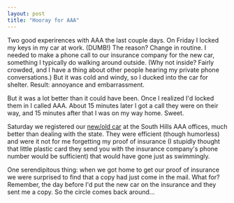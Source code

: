```yaml
---
layout: post
title: "Hooray for AAA"
---
```




Two good experirences with AAA the last couple days. On Friday I locked my keys in my car at work. (DUMB!) The reason? Change in routine. I needed to make a phone call to our insurance company for the new car, something I typically do walking around outside. (Why not inside? Fairly crowded, and I have a thing about other people hearing my private phone conversations.) But it was cold and windy, so I ducked into the car for shelter. Result: annoyance and embarrassment.

<p>But it was a lot better than it could have been. Once I realized I'd locked them in I called AAA. About 15 minutes later I got a call they were on their way, and 15 minutes after that I was on my way home. Sweet.</p>

<p>Saturday we registered our <a href="http://www.cwinters.com/news/display/?news_id=3308">new/old car</a> at the South Hills AAA offices, much better than dealing with the state. They were efficient (though humorless) and were it not for me forgetting my proof of insurance (I stupidly thought that little plastic card they send you with the insurance company's phone number would be sufficient) that would have gone just as swimmingly.</p>

<p>One serendipitous thing: when we got home to get our proof of insurance we were surprised to find that a copy had just come in the mail. What for? Remember, the day before I'd put the new car on the insurance and they sent me a copy. So the circle comes back around...</p>


